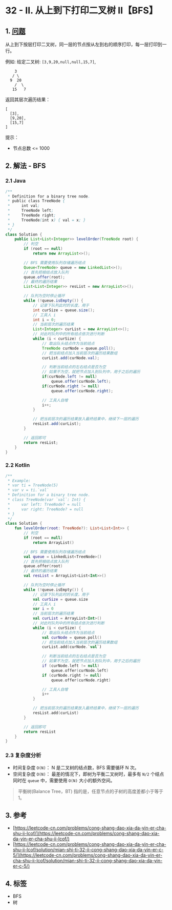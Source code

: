# 32 - II. 从上到下打印二叉树 II【BFS】

## 1. [问题](https://leetcode-cn.com/problems/cong-shang-dao-xia-da-yin-er-cha-shu-ii-lcof/)

从上到下按层打印二叉树，同一层的节点按从左到右的顺序打印，每一层打印到一行。

例如: 给定二叉树: `[3,9,20,null,null,15,7]`,

```
    3
   / \
  9  20
    /  \
   15   7
```

返回其层次遍历结果：

```
[
  [3],
  [9,20],
  [15,7]
]
```

提示：

* 节点总数 <= 1000

## 2. 解法 - BFS

### 2.1 Java

```java
/**
 * Definition for a binary tree node.
 * public class TreeNode {
 *     int val;
 *     TreeNode left;
 *     TreeNode right;
 *     TreeNode(int x) { val = x; }
 * }
 */
class Solution {
    public List<List<Integer>> levelOrder(TreeNode root) {
        // 判空
        if (root == null)
            return new ArrayList<>();

        // BFS 需要使用队列存储遍历结点
        Queue<TreeNode> queue = new LinkedList<>();
        // 首先把根结点放入队列
        queue.offer(root);
        // 最终的遍历结果
        List<List<Integer>> resList = new ArrayList<>();

        // 队列为空时停止循环
        while (!queue.isEmpty()) {
            // 记录下队列此时的长度，用于
            int curSize = queue.size();
            // 工具人 i
            int i = 0;
            // 当前层次的遍历结果
            List<Integer> curList = new ArrayList<>();
            // 对此时队列中的所有结点依次进行判断
            while (i < curSize) {
                // 取出队头结点作为当前结点
                TreeNode curNode = queue.poll();
                // 把当前结点加入当前层次的遍历结果数组
                curList.add(curNode.val);

                // 判断当前结点的左右结点是否为空
                // 如果不为空，就把节点加入到队列中，用于之后的遍历
                if(curNode.left != null)
                    queue.offer(curNode.left);
                if(curNode.right != null)
                    queue.offer(curNode.right);

                // 工具人自增
                i++;
            }

            // 把当前层次的遍历结果放入最终结果中，继续下一层的遍历
            resList.add(curList);
        }

        // 返回即可
        return resList;
    }
}
```

### 2.2 Kotlin

```kotlin
/**
 * Example:
 * var ti = TreeNode(5)
 * var v = ti.`val`
 * Definition for a binary tree node.
 * class TreeNode(var `val`: Int) {
 *     var left: TreeNode? = null
 *     var right: TreeNode? = null
 * }
 */
class Solution {
    fun levelOrder(root: TreeNode?): List<List<Int>> {
        // 判空
        if (root == null)
            return ArrayList()

        // BFS 需要使用队列存储遍历结点
        val queue = LinkedList<TreeNode>()
        // 首先把根结点放入队列
        queue.offer(root)
        // 最终的遍历结果
        val resList = ArrayList<List<Int>>()

        // 队列为空时停止循环
        while (!queue.isEmpty()) {
            // 记录下队列此时的长度，用于
            val curSize = queue.size
            // 工具人 i
            var i = 0
            // 当前层次的遍历结果
            val curList = ArrayList<Int>()
            // 对此时队列中的所有结点依次进行判断
            while (i < curSize) {
                // 取出队头结点作为当前结点
                val curNode = queue.poll()
                // 把当前结点加入当前层次的遍历结果数组
                curList.add(curNode.`val`)

                // 判断当前结点的左右结点是否为空
                // 如果不为空，就把节点加入到队列中，用于之后的遍历
                if (curNode.left != null)
                    queue.offer(curNode.left)
                if (curNode.right != null)
                    queue.offer(curNode.right)

                // 工具人自增
                i++
            }

            // 把当前层次的遍历结果放入最终结果中，继续下一层的遍历
            resList.add(curList)
        }

        // 返回即可
        return resList
    }
}
```

### 2.3 复杂度分析

* 时间复杂度 `O(N)`： N 是二叉树的结点数，BFS 需要循环 N 次。
* 空间复杂度 `O(N)`： 最差的情况下，即树为平衡二叉树时，最多有 `N/2` 个结点同时在 `queue` 中，需要使用 `O(N)` 大小的额外空间。

> 平衡树(Balance Tree，BT) 指的是，任意节点的子树的高度差都小于等于1。

## 3. 参考

* [https://leetcode-cn.com/problems/cong-shang-dao-xia-da-yin-er-cha-shu-ii-lcof/](https://leetcode-cn.com/problems/cong-shang-dao-xia-da-yin-er-cha-shu-ii-lcof/)
* [https://leetcode-cn.com/problems/cong-shang-dao-xia-da-yin-er-cha-shu-ii-lcof/solution/mian-shi-ti-32-ii-cong-shang-dao-xia-da-yin-er-c-5/](https://leetcode-cn.com/problems/cong-shang-dao-xia-da-yin-er-cha-shu-ii-lcof/solution/mian-shi-ti-32-ii-cong-shang-dao-xia-da-yin-er-c-5/)

## 4. 标签

* BFS
* 树
